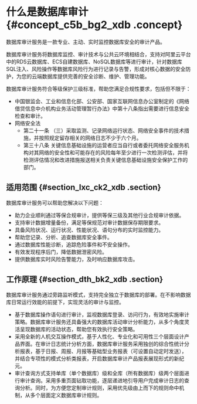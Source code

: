 # 什么是数据库审计 {#concept_c5b_bg2_xdb .concept}

数据库审计服务是一款专业、主动、实时监控数据库安全的审计产品。

数据库审计服务将数据库监控、审计技术与公共云环境相结合，支持对阿里云平台中的RDS云数据库、ECS自建数据库、NoSQL数据库等进行审计，针对数据库SQL注入、风险操作等数据库风险行为进行记录与告警，形成对核心数据的安全防护，为您的云端数据库提供完善的安全诊断、维护、管理功能。

数据库审计服务符合等级保护三级标准，帮助您满足合规性要求，包括但不限于：

-   中国银监会、工业和信息化部、公安部、国家互联网信息办公室制定的《网络借贷信息中介机构业务活动管理暂行办法》中第十八条指出需要进行信息安全检查和审计。
-   网络安全法
    -   第二十一条 （三）采取监测、记录网络运行状态、网络安全事件的技术措施，并按照规定留存相关的网络日志不少于六个月。
    -   第三十八条 关键信息基础设施的运营者应当自行或者委托网络安全服务机构对其网络的安全性和可能存在的风险每年至少进行一次检测评估，并将检测评估情况和改进措施报送相关负责关键信息基础设施安全保护工作的部门。

## 适用范围 {#section_lxc_ck2_xdb .section}

数据库审计服务可以帮助您解决以下问题：

-   助力企业顺利通过等保合规审计，提供等保三级及其他行业合规审计依据。
-   支持审计数据增量备份，满足等保规范对审计数据保存期限要求。
-   具备风险状况、运行状况、性能状况、语句分布的实时监控能力。
-   帮助您记录、分析、追查数据库安全事件。
-   通过数据库性能诊断，追踪危险事件和不安全操作。
-   有效发现程序后门，降低数据泄密风险。
-   提供数据库实时风险告警能力，及时响应数据库攻击。

## 工作原理 {#section_dth_bk2_xdb .section}

数据库审计服务通过旁路监听模式，支持完全独立于数据库的部署。在不影响数据库日常运行效能的前提下，实现灵活的审计与监控。

-   基于数据库操作语句进行审计，监视数据库登录、访问行为，有效地实施审计策略。数据库审计服务还具备强大的数据库活动审计分析能力，从多个角度灵活呈现数据库的活动状态，帮助您有效执行安全策略。
-   采用全新的人机交互操作模式，基于人性化、专业化和可用性三个层面设计产品界面。在审计日志统计分析方面，数据库审计服务采用独创的综合性统计分析报表，基于日报、周报、月报等基础型业务报表（可设置自动定时发送），并结合专项性的模式分析类报表，开启数据库审计产品报表展现形式的新纪元。
-   审计查询方式支持单库（单个数据库）级和全库（所有数据库）级两个层面进行审计查询。采用多重页面钻取功能，逐层递进地引导用户完成审计日志的查询分析。同时，为方便您定制审计规则，采用优先级由上而下的规则命中机制，从多个层面定义数据库审计规则。

